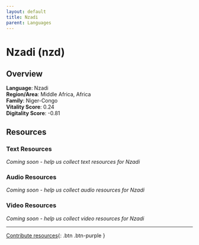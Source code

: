 ```yaml
---
layout: default
title: Nzadi
parent: Languages
---
```


# Nzadi (nzd)

## Overview

**Language**: Nzadi  
**Region/Area**: Middle Africa, Africa  
**Family**: Niger-Congo  
**Vitality Score**: 0.24  
**Digitality Score**: -0.81  

## Resources

### Text Resources
*Coming soon - help us collect text resources for Nzadi*

### Audio Resources
*Coming soon - help us collect audio resources for Nzadi*

### Video Resources
*Coming soon - help us collect video resources for Nzadi*

---

[Contribute resources](https://fairtrain.github.io/){: .btn .btn-purple }
